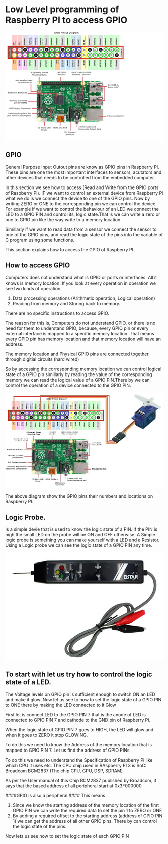 # Low Level programming of Raspberry PI to access GPIO


![GPIO](GPIO_RPI.jpg?raw=true "Title")

## GPIO
General Purpose Input Outout pins are know as GPIO pins in Raspberry PI. These pins are one the most important interfaces
to sensors, acutators and other devices that needs to be controlled from the embedded computer.

In this section we see how to access (Read and Write from the GPIO ports of Raspberry Pi). IF we want to control an external
device from Raspberry Pi what we do is we connect the device to one of the GPIO pins. Now by writing ZERO or ONE to the corresponding
pin we can control the device. For example if we want to control the behaviour of an LED we connect the LED to a GPIO PIN and
control its, logic state.That is we can write a zero or one to GPIO pin like the way write to a memory location

Simillarly if we want to read data from a sensor we connect the sensor to one of the GPIO pins, and read the logic state of the pins into the variable of C program using some functions. 

This section explains how to access the GPIO of Raspberry PI

## How to access GPIO
Computers does not understand what is GPIO or ports or interfaces. All it knows is memory location. If you look at every operation in operation we see two kinds of operation, 

1. Data processing operations (Arithmetic operation, Logical operation) 
1. Reading from memory  and Storing back to memory. 

There are no specific instructions to access GPIO.

The reason for this is, Computers do not understand GPIO, or there is no need for them  to understand GPIO, because, every GPIO pin or every external interface is mapped to a specific memory location. That means every GPIO pin has memory location and that memory location will have an address. 

The memory location and Physical GPIO pins are connected together through digitial circuits (hard wired)

So by accessing the corresponding memory location we can control logical state of a GPIO pin simillarly by reading the value of the corresponding memory we can read the logical value of a GPIO PIN.There by we can control the operation of a device connected to the GPIO PIN.

![GPIO](gpio-device.jpg?raw=true "Title")

The above diagram show the GPIO pins their numbers and locations on Raspberry PI.

## Logic Probe.
Is a simple devie that is used to know the logic state of a PIN. If the PIN is high the small LED on the probe will be ON and OFF otherwise. A Simple logic probe is something you can make yourself with a LED and a Resistor. Using a Logic probe we can see the logic state of a GPIO PIN any time.

![GPIO](logic-probe.jpg?raw=true "Title")

## To start with let us try how to control the logic state of a LED.
The Voltage levels on GPIO pin is sufficient enough to switch ON an LED and make it glow. Now let us see to how to set the logic state of a GPIO PIN to ONE there by making the LED connected to it Glow

First let is connect LED to the GPIO PIN 7 that is the anode of LED is connected to GPIO PIN 7 and cathode to the GND pin of Raspberry Pi.

When the logic state of GPIO PIN 7 goes to HIGH, the LED will glow and when it goes to ZERO it stop GLOWING.

To do this we need to know the Address of the memory location that is mapped to GPIO PIN 7. Let us find the address of GPIO PINs

To do this we need to understand the Specification of Raspberry Pi like which CPU it uses etc. The CPU chip used in RAspberry PI 3 is 
SoC: Broadcom BCM2837 (The chip CPU, GPU, DSP, SDRAM)

As per the User manual of this Chip BCM2837 published by Broadcom, it says that the based address of all peripheral start at 0x3F000000

####GPIO is also a peripheral.####
This means

1. Since we know the starting address of the memory location of the first GPIO PIN we can write the required data to set the pin 1 to ZERO or ONE
1. By adding a required offset to the starting address (address of GPIO PIN 1) we can get the address of all other GPIO pins. There by can control the logic state of the pins.

Now lets us see how to set the logic state of each GPIO PIN



